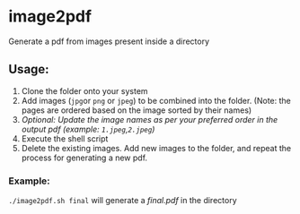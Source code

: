 # image2pdf
Generate a pdf from images present inside a directory

## Usage:
1. Clone the folder onto your system
2. Add images (`jpg`or `png` or `jpeg`) to be combined into the folder. (Note: the pages are ordered based on the image sorted by their names)
3. _Optional: Update the image names as per your preferred order in the output pdf (example: `1.jpeg`,`2.jpeg`)_
4. Execute the shell script 
5. Delete the existing images. Add new images to the folder, and repeat the process for generating a new pdf. 

### Example:
`./image2pdf.sh final` will generate a _final.pdf_ in the directory
